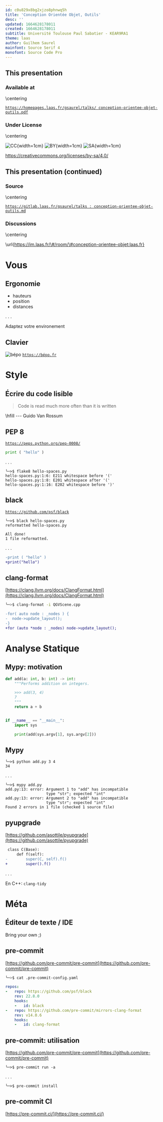 ```yaml
---
id: c0u829x8bg2xjzo8phnwq5h
title: 'Conception Orientée Objet, Outils'
desc: ''
updated: 1664628178011
created: 1664628178011
subtitle: Université Toulouse Paul Sabatier - KEAR9RA1
theme: laas
author: Guilhem Saurel
mainfont: Source Serif 4
monofont: Source Code Pro
---
```


## This presentation

### Available at

\centering

[`https://homepages.laas.fr/gsaurel/talks/
conception-orientee-objet-outils.pdf`](https://homepages.laas.fr/gsaurel/talks/conception-orientee-objet-outils.pdf)

### Under License

\centering

![CC](media/cc.png){width=1cm}
![BY](media/by.png){width=1cm}
![SA](media/sa.png){width=1cm}

<https://creativecommons.org/licenses/by-sa/4.0/>

## This presentation (continued)

### Source

\centering

[`https://gitlab.laas.fr/gsaurel/talks :
conception-orientee-objet-outils.md`](https://gitlab.laas.fr/gsaurel/talks/-/blob/main/conception-orientee-objet-outils.md)

### Discussions

\centering

\url{https://im.laas.fr/\#/room/\#conception-orientee-objet:laas.fr}

# Vous

## Ergonomie

- hauteurs
- position
- distances

. . .

Adaptez votre environement

## Clavier

![bépo](media/bépo.png)
[`https://bépo.fr`](https://bepo.fr)

# Style

## Écrire du code lisible

> Code is read much more often than it is written

\hfill --- Guido Van Rossum


## PEP 8

[`https://peps.python.org/pep-0008/`](https://peps.python.org/pep-0008/)

```python
print ( "hello" )
```

. . .

```
╰─>$ flake8 hello-spaces.py
hello-spaces.py:1:6: E211 whitespace before '('
hello-spaces.py:1:8: E201 whitespace after '('
hello-spaces.py:1:16: E202 whitespace before ')'
```

## black

[`https://github.com/psf/black`](https://github.com/psf/black)

```
╰─>$ black hello-spaces.py
reformatted hello-spaces.py

All done!
1 file reformatted.
```

. . .

```diff
-print ( "hello" )
+print("hello")
```

## clang-format

[https://clang.llvm.org/docs/ClangFormat.html](https://clang.llvm.org/docs/ClangFormat.html)

```bash
╰─>$ clang-format -i QGVScene.cpp
```

```diff
-for( auto node : _nodes ) {
-  node->update_layout();
-}
+for (auto *node : _nodes) node->update_layout();
```

# Analyse Statique

## Mypy: motivation

```python
def add(a: int, b: int) -> int:
    """Performs addition on integers.

    >>> add(3, 4)
    7
    """
    return a + b


if __name__ == "__main__":
    import sys

    print(add(sys.argv[1], sys.argv[2]))
```

## Mypy

```
╰─>$ python add.py 3 4
34
```

. . .


```
╰─>$ mypy add.py
add.py:13: error: Argument 1 to "add" has incompatible
                  type "str"; expected "int"
add.py:13: error: Argument 2 to "add" has incompatible
                  type "str"; expected "int"
Found 2 errors in 1 file (checked 1 source file)
```

## pyupgrade

[https://github.com/asottile/pyupgrade](https://github.com/asottile/pyupgrade)

```diff
 class C(Base):
     def f(self):
-        super(C, self).f()
+        super().f()
```

. . .

En C++: `clang-tidy`

# Méta

## Éditeur de texte / IDE

Bring your own ;)

## pre-commit

[https://github.com/pre-commit/pre-commit](https://github.com/pre-commit/pre-commit)

```bash
╰─>$ cat .pre-commit-config.yaml
```

```yaml
repos:
-   repo: https://github.com/psf/black
    rev: 22.8.0
    hooks:
    -   id: black
-   repo: https://github.com/pre-commit/mirrors-clang-format
    rev: v14.0.6
    hooks:
    -   id: clang-format
```

## pre-commit: utilisation

[https://github.com/pre-commit/pre-commit](https://github.com/pre-commit/pre-commit)

```
╰─>$ pre-commit run -a
```

. . .

```
╰─>$ pre-commit install
```

## pre-commit CI

[https://pre-commit.ci/](https://pre-commit.ci/)
